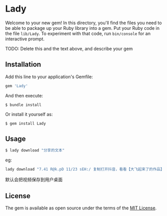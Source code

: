 # Lady

Welcome to your new gem! In this directory, you'll find the files you need to be able to package up your Ruby library into a gem. Put your Ruby code in the file `lib/Lady`. To experiment with that code, run `bin/console` for an interactive prompt.

TODO: Delete this and the text above, and describe your gem

## Installation

Add this line to your application's Gemfile:

```ruby
gem 'Lady'
```

And then execute:

    $ bundle install

Or install it yourself as:

    $ gem install Lady

## Usage

```ruby
$ lady download "分享的文本"
```

eg:

```ruby
lady download "7.41 R@k.pD 11/23 sEH:/ 复制打开抖音，看看【大飞起来了的作品】Mreey Christmas 🎄 # 圣诞节  https://v.douyin.com/i8XdNDTV/"
```

默认会把视频保存到用户桌面

## License

The gem is available as open source under the terms of the [MIT License](https://opensource.org/licenses/MIT).


